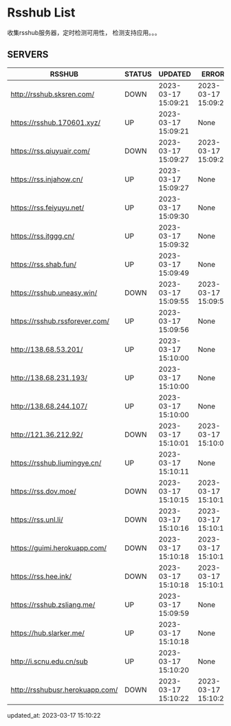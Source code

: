 # Rsshub List

收集rsshub服务器，定时检测可用性， 检测支持应用。。。


## SERVERS

|  RSSHUB   | STATUS  | UPDATED  | ERROR  | TWITTER |  
|  ----  | ----  | ----  | ----  | ---- |  
| http://rsshub.sksren.com/ | DOWN | 2023-03-17 15:09:21 | 2023-03-17 15:09:21 |  
| https://rsshub.170601.xyz/ | UP | 2023-03-17 15:09:21 | None |OK|  
| https://rss.qiuyuair.com/ | DOWN | 2023-03-17 15:09:27 | 2023-03-17 15:09:27 |  
| https://rss.injahow.cn/ | UP | 2023-03-17 15:09:27 | None ||  
| https://rss.feiyuyu.net/ | UP | 2023-03-17 15:09:30 | None |OK|  
| https://rss.itggg.cn/ | UP | 2023-03-17 15:09:32 | None ||  
| https://rss.shab.fun/ | UP | 2023-03-17 15:09:49 | None |OK|  
| https://rsshub.uneasy.win/ | DOWN | 2023-03-17 15:09:55 | 2023-03-17 15:09:55 |  
| https://rsshub.rssforever.com/ | UP | 2023-03-17 15:09:56 | None |OK|  
| http://138.68.53.201/ | UP | 2023-03-17 15:10:00 | None ||  
| http://138.68.231.193/ | UP | 2023-03-17 15:10:00 | None ||  
| http://138.68.244.107/ | UP | 2023-03-17 15:10:00 | None ||  
| http://121.36.212.92/ | DOWN | 2023-03-17 15:10:01 | 2023-03-17 15:10:01 |  
| https://rsshub.liumingye.cn/ | UP | 2023-03-17 15:10:11 | None |OK|  
| https://rss.dov.moe/ | DOWN | 2023-03-17 15:10:15 | 2023-03-17 15:10:15 |  
| https://rss.unl.li/ | DOWN | 2023-03-17 15:10:16 | 2023-03-17 15:10:16 |  
| https://guimi.herokuapp.com/ | DOWN | 2023-03-17 15:10:18 | 2023-03-17 15:10:18 |  
| https://rss.hee.ink/ | DOWN | 2023-03-17 15:10:18 | 2023-03-17 15:10:18 |  
| https://rsshub.zsliang.me/ | UP | 2023-03-17 15:09:59 | None |OK|  
| https://hub.slarker.me/ | UP | 2023-03-17 15:10:18 | None |OK|  
| http://i.scnu.edu.cn/sub | UP | 2023-03-17 15:10:20 | None ||  
| http://rsshubusr.herokuapp.com/ | DOWN | 2023-03-17 15:10:22 | 2023-03-17 15:10:22 |  
  

updated_at: 2023-03-17 15:10:22  
